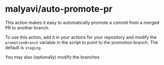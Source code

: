 # malyavi/auto-promote-pr
This action makes it easy to automatically promote a commit from a merged PR
to another branch.

To use this action, add it in your actions for your repository and modify the 
`promotionBranch` variable in the script to point to the promotion branch.
The default is `staging`.

You may also (optionally) modify the branches 

